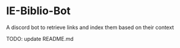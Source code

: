 # IE-Biblio-Bot
A discord bot to retrieve links and index them based on their context

TODO: update README.md
